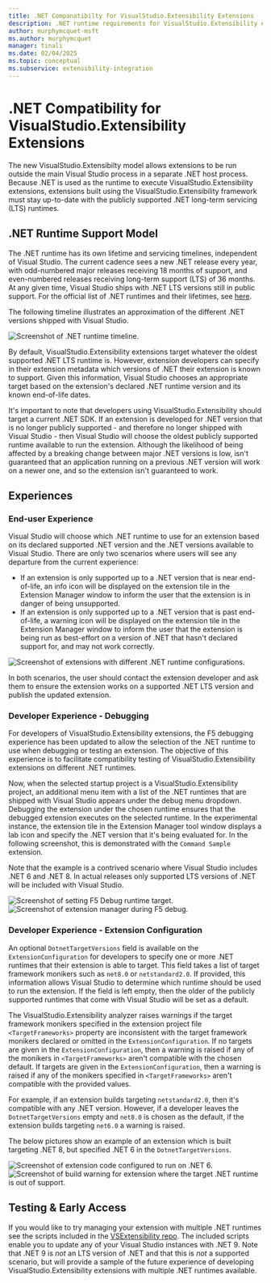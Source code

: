 ```yaml
---
title: .NET Companatibilty for VisualStudio.Extensibility Extensions
description: .NET runtime requirements for VisualStudio.Extensibility extensions
author: murphymcquet-msft
ms.author: murphymcquet
manager: tinali
ms.date: 02/04/2025
ms.topic: conceptual
ms.subservice: extensibility-integration
---
```

# .NET Compatibility for VisualStudio.Extensibility Extensions

The new VisualStudio.Extensibilty model allows extensions to be run outside the main Visual Studio process in a separate .NET host process. Because .NET is used as the runtime to execute VisualStudio.Extensibility extensions, extensions built using the VisualStudio.Extensibility framework must stay up-to-date with the publicly supported .NET long-term servicing (LTS) runtimes.

## .NET Runtime Support Model

The .NET runtime has its own lifetime and servicing timelines, independent of Visual Studio. The current cadence sees a new .NET release every year, with odd-numbered major releases receiving 18 months of support, and even-numbered releases receiving long-term support (LTS) of 36 months. At any given time, Visual Studio ships with .NET LTS versions still in public support. For the official list of .NET runtimes and their lifetimes, see [here](https://learn.microsoft.com/lifecycle/products/microsoft-net-and-net-core).

The following timeline illustrates an approximation of the different .NET versions shipped with Visual Studio.

![Screenshot of .NET runtime timeline.](../media/vs-dotnet-timeline.png "Screenshot of .NET runtime timeline.")

By default, VisualStudio.Extensibility extensions target whatever the oldest supported .NET LTS runtime is. However, extension developers can specify in their extension metadata which versions of .NET their extension is known to support. Given this information, Visual Studio chooses an appropriate target based on the extension's declared .NET runtime version and its known end-of-life dates.

It's important to note that developers using VisualStudio.Extensibility should target a current .NET SDK. If an extension is developed for .NET version that is no longer publicly supported - and therefore no longer shipped with Visual Studio - then Visual Studio will choose the oldest publicly supported runtime available to run the extension. Although the likelihood of being affected by a breaking change between major .NET versions is low, isn't guaranteed that an application running on a previous .NET version will work on a newer one, and so the extension isn't guaranteed to work.

## Experiences

### End-user Experience

Visual Studio will choose which .NET runtime to use for an extension based on its declared supported .NET version and the .NET versions available to Visual Studio. There are only two scenarios where users will see any departure from the current experience:

* If an extension is only supported up to a .NET version that is near end-of-life, an info icon will be displayed on the extension tile in the Extension Manager window to inform the user that the extension is in danger of being unsupported.
* If an extension is only supported up to a .NET version that is past end-of-life, a warning icon will be displayed on the extension tile in the Extension Manager window to inform the user that the extension is being run as best-effort on a version of .NET that hasn't declared support for, and may not work correctly.

![Screenshot of extensions with different .NET runtime configurations.](../media/installed-extensions-extension-manager.png "Screenshot of extensions with different .NET runtime configurations.")

In both scenarios, the user should contact the extension developer and ask them to ensure the extension works on a supported .NET LTS version and publish the updated extension.

### Developer Experience - Debugging

For developers of VisualStudio.Extensibility extensions, the F5 debugging experience has been updated to allow the selection of the .NET runtime to use when debugging or testing an extension. The objective of this experience is to facilitate compatibility testing of VisualStudio.Extensibility extensions on different .NET runtimes.

Now, when the selected startup project is a VisualStudio.Extensibility project, an additional menu item with a list of the .NET runtimes that are shipped with Visual Studio appears under the debug menu dropdown. Debugging the extension under the chosen runtime ensures that the debugged extension executes on the selected runtime. In the experimental instance, the extension tile in the Extension Manager tool window displays a lab icon and specify the .NET version that it's being evaluated for. In the  following screenshot, this is demonstrated with the `Command Sample` extension.

Note that the example is a contrived scenario where Visual Studio includes .NET 6 and .NET 8. In actual releases only supported LTS versions of .NET will be included with Visual Studio.

![Screenshot of setting F5 Debug runtime target.](../media/f5-runtime-target.png "Screenshot of setting F5 Debug runtime target.")
![Screenshot of extension manager during F5 debug.](../media/f5-extension-manager-tool-window.png "Screenshot of extension manager during F5 debug.")

### Developer Experience - Extension Configuration

An optional `DotnetTargetVersions` field is available on the `ExtensionConfiguration` for developers to specify one or more .NET runtimes that their extension is able to target. This field takes a list of target framework monikers such as `net8.0` or `netstandard2.0`. If provided, this information allows Visual Studio to determine which runtime should be used to run the extension. If the field is left empty, then the older of the publicly supported runtimes that come with Visual Studio will be set as a default.

The VisualStudio.Extensibility analyzer raises warnings if the target framework monikers specified in the extension project file `<TargetFrameworks>` property are inconsistent with the target framework monikers declared or omitted in the `ExtensionConfiguration`. If no targets are given in the `ExtensionConfiguration`, then a warning is raised if any of the monikers in `<TargetFrameworks>` aren't compatible with the chosen default. If targets are given in the `ExtensionConfiguration`, then a warning is raised if any of the monikers specified in `<TargetFrameworks>` aren't compatible with the provided values.

For example, if an extension builds targeting `netstandard2.0`, then it's compatible with any .NET version. However, if a developer leaves the `DotnetTargetVersions` empty and `net8.0` is chosen as the default, if the extension builds targeting `net6.0` a warning is raised.

The below pictures show an example of an extension which is built targeting .NET 8, but specified .NET 6 in the `DotnetTargetVersions`.

![Screenshot of extension code configured to run on .NET 6.](../media/extension-configuration.png "Screenshot of extension code configured to run on .NET 6.")
![Screenshot of build warning for extension where the target .NET runtime is out of support.](../media/invalid-extension-configuration-warning.png "Screenshot of build warning for extension where the target .NET runtime is out of support.")

## Testing & Early Access

If you would like to try managing your extension with multiple .NET runtimes see the scripts included in the [VSExtensibility repo](https://github.com/microsoft/VSExtensibility/tree/main/New_Extensibility_Model). The included scripts enable you to update any of your Visual Studio instances with .NET 9. Note that .NET 9 is *not* an LTS version of .NET and that this is *not* a supported scenario, but will provide a sample of the future experience of developing VisualStudio.Extensibility extensions with multiple .NET runtimes available.